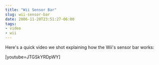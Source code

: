 ```yaml
---
title: "Wii Sensor Bar"
slug: wii-sensor-bar
date: 2006-11-20T23:51:27-06:00
tags:
- video
- wii
---
```

Here's a quick video we shot explaining how the Wii's sensor bar works:

[youtube=JTGSkYRDpWY]
